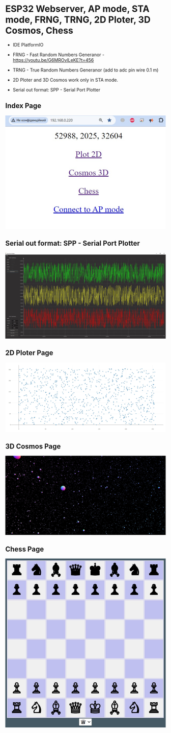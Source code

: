 # ESP32 Webserver, AP mode, STA mode, FRNG, TRNG, 2D Ploter, 3D Cosmos, Chess

- IDE PlatformIO

- FRNG - Fast Random Numbers Generanor - https://youtu.be/G6MROvlLeKE?t=456
- TRNG - True Random Numbers Generanor (add to adc pin wire 0.1 m)
- 2D Ploter and 3D Cosmos work only in STA mode.
- Serial out format: SPP - Serial Port Plotter

## Index Page
![Index Page](https://github.com/foxjony/esp32-server/blob/main/IMG/1.jpg)

## Serial out format: SPP - Serial Port Plotter
![SPP](https://github.com/foxjony/esp32-server/blob/main/IMG/2.jpg)

## 2D Ploter Page
![2D Ploter Page](https://github.com/foxjony/esp32-server/blob/main/IMG/3.jpg)

## 3D Cosmos Page
![3D Cosmos Page](https://github.com/foxjony/esp32-server/blob/main/IMG/4.jpg)

## Chess Page
![Chess Page](https://github.com/foxjony/esp32-server/blob/main/IMG/5.jpg)
